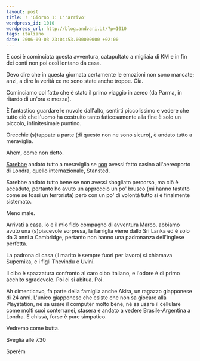 ```yaml
---
layout: post
title: ! 'Giorno 1: L''arrivo'
wordpress_id: 1010
wordpress_url: http://blog.andvari.it/?p=1010
tags: italiano
date: 2006-09-03 23:04:53.000000000 +02:00
---
```

E così è cominciata questa avventura, catapultato a migliaia di KM e in fin dei conti non poi così lontano da casa.

Devo dire che in questa giornata certamente le emozioni non sono mancate; anzi, a dire la verità ce ne sono state anche troppe. Già.

Cominciamo col fatto che è stato il primo viaggio in aereo (da Parma, in ritardo di un'ora e mezza).

È fantastico guardare le nuvole dall'alto, sentirti piccolissimo e vedere che tutto ciò che l'uomo ha costruito tanto faticosamente alla fine è solo un piccolo, infinitesimale puntino.

Orecchie (s)tappate a parte (di questo non ne sono sicuro), è andato tutto a meraviglia.

Ahem, come non detto.

<span style="text-decoration: underline;">Sarebbe</span> andato tutto a meraviglia se <span style="text-decoration: underline;">non</span> avessi fatto casino all'aereoporto di Londra, quello internazionale, Stansted.

Sarebbe andato tutto bene se non avessi sbagliato percorso, ma ciò è accaduto, pertanto ho avuto un approccio un po' brusco (mi hanno tastato come se fossi un terrorista) però con un po' di volontà tutto si è finalmente sistemato.

Meno male.

Arrivati a casa, io e il mio fido compagno di avventura Marco, abbiamo avuto una (s)piacevole sorpresa, la famiglia viene dallo Sri Lanka ed è solo da 3 anni a Cambridge, pertanto non hanno una padronanza dell'inglese perfetta.

La padrona di casa (il marito è sempre fuori per lavoro) si chiamava Supernika, e i figli Thevindu e Uvini.

Il cibo è spazzatura confronto al caro cibo italiano, e l'odore è di primo acchito sgradevole. Poi ci si abitua. Poi.

Ah dimenticavo, fa parte della famiglia anche Akira, un ragazzo giapponese di 24 anni. L'unico giapponese che esiste che non sa giocare alla Playstation, né sa usare il computer molto bene, né sa usare il cellulare come molti suoi conterranei, stasera è andato a vedere Brasile-Argentina a Londra. E chissà, forse è pure simpatico.

Vedremo come butta.

Sveglia alle 7.30

Sperém
